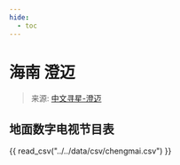 ```yaml
---
hide:
  - toc
---
```


# 海南 澄迈

> 来源: [中文寻星-澄迈](http://dtmb.saoing.com/chengmai.htm)

## 地面数字电视节目表

{{ read_csv("../../data/csv/chengmai.csv") }}
